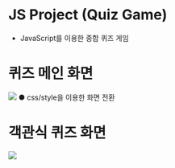 # JS Project (Quiz Game)
- JavaScript를 이용한 종합 퀴즈 게임

# 퀴즈 메인 화면
<img src ="https://postfiles.pstatic.net/MjAxOTA1MTNfMTQ5/MDAxNTU3NzUxNzM4MDQ3.pNHdBnd5cWwDwp6sFBW2BnwVfESkTDnugyb1AlyxYY8g.fjgiNRDvTq5Tpy-fTrnr4nl_1MNcw9tLmtuURV9miJUg.PNG.jsh2583/%ED%80%B4%EC%A6%88_%EC%8B%9C%EC%9E%91_%ED%99%94%EB%A9%B4.png?type=w773"/>
  ● css/style을 이용한 화면 전환


# 객관식 퀴즈 화면
<img src ="https://postfiles.pstatic.net/MjAxOTA1MTNfNDIg/MDAxNTU3NzUxNzc2ODE3.4tJ_fExW0mQaiNlxoW598i1ZjVNvdChjY7TqOONg0Qog.qIFeq4Ra0OmTIyGJQ0YLYHhEmm7q1gmWEyB12Fm6kAYg.PNG.jsh2583/%EA%B0%9D%EA%B4%80%EC%8B%9D_%ED%80%B4%EC%A6%88_%ED%99%94%EB%A9%B4.png?type=w773"/>
